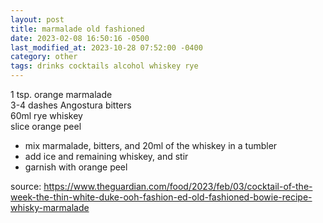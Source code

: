 ```yaml
---
layout: post
title: marmalade old fashioned
date: 2023-02-08 16:50:16 -0500
last_modified_at: 2023-10-28 07:52:00 -0400
category: other
tags: drinks cocktails alcohol whiskey rye
---
```


1 tsp. orange marmalade  
3-4 dashes Angostura bitters  
60ml rye whiskey  
slice orange peel  
* mix marmalade, bitters, and 20ml of the whiskey in a tumbler
* add ice and remaining whiskey, and stir
* garnish with orange peel

source: <https://www.theguardian.com/food/2023/feb/03/cocktail-of-the-week-the-thin-white-duke-ooh-fashion-ed-old-fashioned-bowie-recipe-whisky-marmalade>
